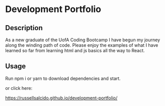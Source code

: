# Development Portfolio

## Description

As a new graduate of the UofA Coding Bootcamp I have begun my journey along the winding path of code. Please enjoy the examples of what I have learned so far from learning html and js basics all the way to React.

## Usage

Run npm i or yarn to download dependencies and start.

or click here:

https://russellsalcido.github.io/development-portfolio/
